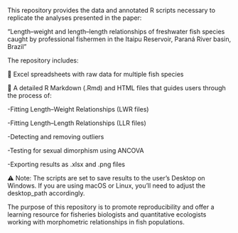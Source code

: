 This repository provides the data and annotated R scripts necessary to replicate the analyses presented in the paper:

“Length–weight and length–length relationships of freshwater fish species caught by professional fishermen in the Itaipu Reservoir, Paraná River basin, Brazil”

The repository includes:

📂 Excel spreadsheets with raw data for multiple fish species

📄 A detailed R Markdown (.Rmd) and HTML files that guides users through the process of:

 -Fitting Length–Weight Relationships (LWR files)
 
 -Fitting Length–Length Relationships (LLR files)
 
 -Detecting and removing outliers
 
 -Testing for sexual dimorphism using ANCOVA
 
 -Exporting results as .xlsx and .png files

⚠️ Note: The scripts are set to save results to the user’s Desktop on Windows. If you are using macOS or Linux, you’ll need to adjust the desktop_path accordingly.

The purpose of this repository is to promote reproducibility and offer a learning resource for fisheries biologists and quantitative ecologists working with morphometric relationships in fish populations.

